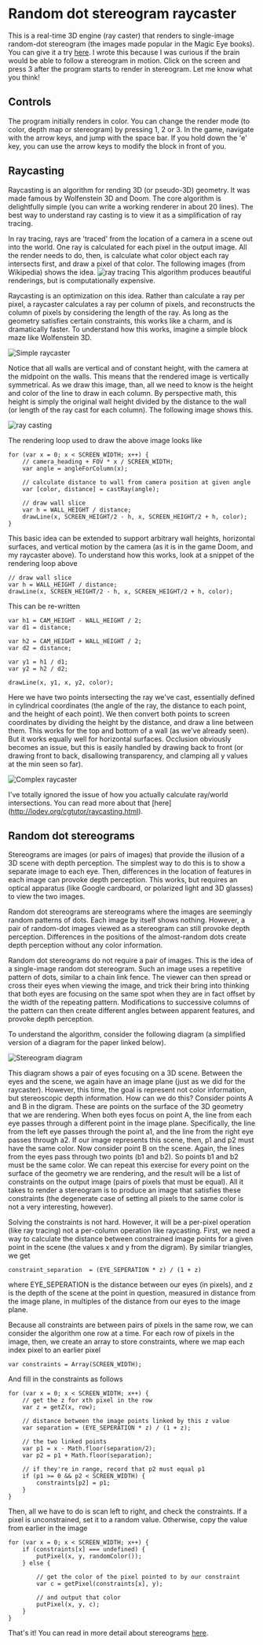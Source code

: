 # Random dot stereogram raycaster

This is a real-time 3D engine (ray caster) that renders to single-image random-dot stereogram (the images made popular in the Magic Eye books). You can give it a try [here](https://ammonb.github.io/stereogram-raycaster/). I wrote this because I was curious if the brain would be able to follow a stereogram in motion. Click on the screen and press 3 after the program starts to render in stereogram. Let me know what you think!

## Controls

The program initially renders in color. You can change the render mode (to color, depth map or stereogram) by pressing 1, 2 or 3. In the game, navigate with the arrow keys, and jump with the space bar. If you hold down the 'e' key, you can use the arrow keys to modify the block in front of you.


## Raycasting

Raycasting is an algorithm for rending 3D (or pseudo-3D) geometry. It was made famous by Wolfenstein 3D and Doom. The core algorithm is delightfully simple (you can write a working renderer in about 20 lines). The best way to understand ray casting is to view it as a simplification of ray tracing.

In ray tracing, rays are 'traced' from the location of a camera in a scene out into the world. One ray is calculated for each pixel in the output image. All the render needs to do, then, is calculate what color object each ray intersects first, and draw a pixel of that color. The following images (from Wikipedia) shows the idea.
![ray tracing](./images/raytracing.png "Ray tracing")
This algorithm produces beautiful renderings, but is computationally expensive.

Raycasting is an optimization on this idea. Rather than calculate a ray per pixel, a raycaster calculates a ray per column of pixels, and reconstructs the column of pixels by considering the length of the ray. As long as the geometry satisfies certain constraints, this works like a charm, and is dramatically faster. To understand how this works, imagine a simple block maze like Wolfenstein 3D.

![Simple raycaster](./images/simple.png "Simple raycaster")

Notice that all walls are vertical and of constant height, with the camera at the midpoint on the walls. This means that the rendered image is vertically symmetrical. As we draw this image, than, all we need to know is the height and color of the line to draw in each column. By perspective math, this height is simply the original wall height divided by the distance to the wall (or length of the ray cast for each column). The following image shows this.

![ray casting](./images/raycasting.png "Ray casting")

The rendering loop used to draw the above image looks like

    for (var x = 0; x < SCREEN_WIDTH; x++) {
        // camera_heading + FOV * x / SCREEN_WIDTH;
        var angle = angleForColumn(x);

        // calculate distance to wall from camera position at given angle
        var [color, distance] = castRay(angle);

        // draw wall slice
        var h = WALL_HEIGHT / distance;
        drawLine(x, SCREEN_HEIGHT/2 - h, x, SCREEN_HEIGHT/2 + h, color);
    }


This basic idea can be extended to support arbitrary wall heights, horizontal surfaces, and vertical motion by the camera (as it is in the game Doom, and my raycaster above). To understand how this works, look at a snippet of the rendering loop above

    // draw wall slice
    var h = WALL_HEIGHT / distance;
    drawLine(x, SCREEN_HEIGHT/2 - h, x, SCREEN_HEIGHT/2 + h, color);

This can be re-written

    var h1 = CAM_HEIGHT - WALL_HEIGHT / 2;
    var d1 = distance;

    var h2 = CAM_HEIGHT + WALL_HEIGHT / 2;
    var d2 = distance;

    var y1 = h1 / d1;
    var y2 = h2 / d2;

    drawLine(x, y1, x, y2, color);

Here we have two points intersecting the ray we've cast, essentially defined in cylindrical coordinates (the angle of the ray, the distance to each point, and the height of each point). We then convert both points to screen coordinates by dividing the height by the distance, and draw a line between them. This works for the top and bottom of a wall (as we've already seen). But it works equally well for horizontal surfaces. Occlusion obviously becomes an issue, but this is easily handled by drawing back to front (or drawing front to back, disallowing transparency, and clamping all y values at the min seen so far).

![Complex raycaster](./images/complex.png "Complex raycaster")

I've totally ignored the issue of how you actually calculate ray/world intersections. You can read more about that [here] (http://lodev.org/cgtutor/raycasting.html).


## Random dot stereograms

Stereograms are images (or pairs of images) that provide the illusion of a 3D scene with depth perception. The simplest way to do this is to show a separate image to each eye. Then, differences in the location of features in each image can provoke depth perception. This works, but requires an optical apparatus (like Google cardboard, or polarized light and 3D glasses) to view the two images.

Random dot stereograms are stereograms where the images are seemingly random patterns of dots. Each image by itself shows nothing. However, a pair of random-dot images viewed as a stereogram can still provoke depth perception. Differences in the positions of the almost-random dots create depth perception without any color information.

Random dot stereograms do not require a pair of images. This is the idea of a single-image random dot stereogram. Such an image uses a repetitive pattern of dots, similar to a chain link fence. The viewer can then spread or cross their eyes when viewing the image, and trick their bring into thinking that both eyes are focusing on the same spot when they are in fact offset by the width of the repeating pattern. Modifications to successive columns of the pattern can then create different angles between apparent features, and provoke depth perception.

To understand the algorithm, consider the following diagram (a simplified version of a diagram for the paper linked below).

![Stereogram diagram](./images/stereogram.png "Stereogram diagram")

This diagram shows a pair of eyes focusing on a 3D scene. Between the eyes and the scene, we again have an image plane (just as we did for the raycaster). However, this time, the goal is represent not color information, but stereoscopic depth information. How can we do this? Consider points A and B in the digram. These are points on the surface of the 3D geometry that we are rendering. When both eyes focus on point A, the line from each eye passes through a different point in the image plane. Specifically, the line from the left eye passes through the point a1, and the line from the right eye passes through a2. If our image represents this scene, then, p1 and p2 must have the same color. Now consider point B on the scene. Again, the lines from the eyes pass through two points (b1 and b2). So points b1 and b2 must be the same color. We can repeat this exercise for every point on the surface of the geometry we are rendering, and the result will be a list of constraints on the output image (pairs of pixels that must be equal). All it takes to render a stereogram is to produce an image that satisfies these constraints (the degenerate case of setting all pixels to the same color is not a very interesting, however).

Solving the constraints is not hard. However, it will be a per-pixel operation (like ray tracing) not a per-column operation like raycasting. First, we need a way to calculate the distance between constrained image points for a given point in the scene (the values x and y from the digram). By similar triangles, we get

    constraint_separation  = (EYE_SEPERATION * z) / (1 + z)

where EYE_SEPERATION is the distance between our eyes (in pixels), and z is the depth of the scene at the point in question, measured in distance from the image plane, in multiples of the distance from our eyes to the image plane.

Because all constraints are between pairs of pixels in the same row, we can consider the algorithm one row at a time. For each row of pixels in the image, then, we create an array to store constraints, where we map each index pixel to an earlier pixel

    var constraints = Array(SCREEN_WIDTH);

And fill in the constraints as follows

    for (var x = 0; x < SCREEN_WIDTH; x++) {
        // get the z for xth pixel in the row
        var z = getZ(x, row);

        // distance between the image points linked by this z value
        var separation = (EYE_SEPERATION * z) / (1 + z);

        // the two linked points
        var p1 = x - Math.floor(separation/2);
        var p2 = p1 + Math.floor(separation);

        // if they're in range, record that p2 must equal p1
        if (p1 >= 0 && p2 < SCREEN_WIDTH) {
            constraints[p2] = p1;
        }
    }

Then, all we have to do is scan left to right, and check the constraints. If a pixel is unconstrained, set it to a random value. Otherwise, copy the value from earlier in the image

    for (var x = 0; x < SCREEN_WIDTH; x++) {
        if (constraints[x] === undefined) {
            putPixel(x, y, randomColor());
        } else {

            // get the color of the pixel pointed to by our constraint
            var c = getPixel(constraints[x], y);

            // and output that color
            putPixel(x, y, c);
        }
    }

That's it! You can read in more detail about stereograms [here](http://www.cs.waikato.ac.nz/~ihw/papers/94-HWT-SI-IHW-SIRDS-paper.pdf).
